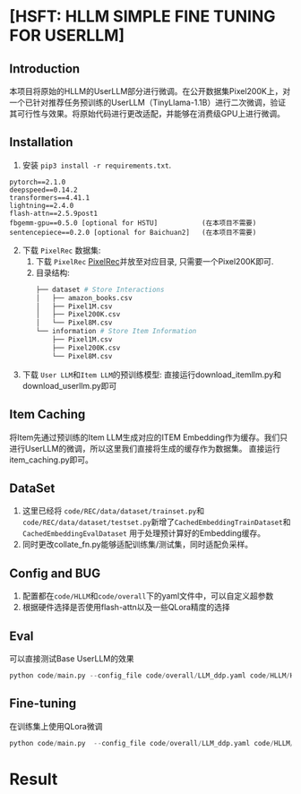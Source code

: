 # [HSFT: HLLM SIMPLE FINE TUNING FOR USERLLM]

## Introduction
本项目将原始的HLLM的UserLLM部分进行微调。在公开数据集Pixel200K上，对一个已针对推荐任务预训练的UserLLM（TinyLlama-1.1B）进行二次微调，验证其可行性与效果。将原始代码进行更改适配，并能够在消费级GPU上进行微调。


## Installation
1. 安装 `pip3 install -r requirements.txt`. 
```
pytorch==2.1.0
deepspeed==0.14.2
transformers==4.41.1
lightning==2.4.0
flash-attn==2.5.9post1
fbgemm-gpu==0.5.0 [optional for HSTU]           (在本项目不需要)
sentencepiece==0.2.0 [optional for Baichuan2]   (在本项目不需要)
```
2. 下载 `PixelRec` 数据集:
    1. 下载 `PixelRec` [PixelRec](https://github.com/westlake-repl/PixelRec)并放至对应目录, 只需要一个Pixel200K即可.
    2. 目录结构:
        ```bash
        ├── dataset # Store Interactions
        │   ├── amazon_books.csv
        │   ├── Pixel1M.csv
        │   ├── Pixel200K.csv
        │   └── Pixel8M.csv
        └── information # Store Item Information
            ├── Pixel1M.csv
            ├── Pixel200K.csv
            └── Pixel8M.csv
        ``` 
3. 下载 `User LLM`和`Item LLM`的预训练模型:
直接运行download_itemllm.py和download_userllm.py即可
    

## Item Caching
将Item先通过预训练的Item LLM生成对应的ITEM Embedding作为缓存。我们只进行UserLLM的微调，所以这里我们直接将生成的缓存作为数据集。
直接运行item_caching.py即可。

## DataSet

1. 这里已经将 `code/REC/data/dataset/trainset.py`和`code/REC/data/dataset/testset.py`新增了`CachedEmbeddingTrainDataset`和`CachedEmbeddingEvalDataset` 用于处理预计算好的Embedding缓存。
2. 同时更改collate_fn.py能够适配训练集/测试集，同时适配负采样。

## Config and BUG
1. 配置都在`code/HLLM`和`code/overall`下的yaml文件中，可以自定义超参数
2. 根据硬件选择是否使用flash-attn以及一些QLora精度的选择

## Eval
可以直接测试Base UserLLM的效果
    
```python
python code/main.py --config_file code/overall/LLM_ddp.yaml code/HLLM/HLLM.yaml --dataset Pixel200K --loss bce --use_item_cache True --item_cache_path dataset/pixel200k_item_embeddings.pt --user_pretrain_dir model_checkpoints/UserLLM_complete/ --item_pretrain_dir model_checkpoints/ItemLLM_complete/ --val_only True
```

## Fine-tuning
在训练集上使用QLora微调
```python
python code/main.py  --config_file code/overall/LLM_ddp.yaml code/HLLM/HLLM.yaml  --dataset Pixel200K  --loss bce  --use_item_cache True  --item_cache_path dataset/pixel200k_item_embeddings.pt  --user_pretrain_dir model_checkpoints/UserLLM_complete/ --use_qlora True
```

# Result


<!-- | Method        | Dataset | Negatives | R@5       | R@10       | N@5       | N@10      |
| ------------- | ------- |---------- | ---------- | --------- |---------- | --------- | 
| HSTU          | Pixel8M | 5632      | 4.83       | 10.30     | 18.28     | 2.75      | 
| SASRec        | Pixel8M | 5632      | 5.08       | 10.62     | 18.64     | 2.92      | 
| HLLM-1B       | Pixel8M | 5632      | **6.13**   | **12.48** | **21.18** | **3.54**  |  
| HSTU-large    | Books   | 512       | 5.00       | 11.29     | 20.13     | 2.78      | 
| SASRec        | Books   | 512       | 5.35       | 11.91     | 21.02     | 2.98      |
| HLLM-1B       | Books   | 512       | **6.97**   | **14.61** | **24.78** | **3.98**  | 
| HSTU-large    | Books   | 28672     | 6.50       | 12.22     | 19.93     | 4.04      | 
| HLLM-1B       | Books   | 28672     | 9.28       | 17.34     | 27.22     | 5.65      | 
| HLLM-7B       | Books   | 28672     | **9.39**   | **17.65** | **27.59** | **5.69**  |  -->
